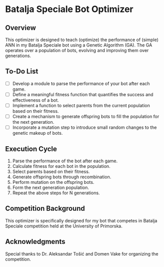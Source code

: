 # Batalja Speciale Bot Optimizer

## Overview
This optimizer is designed to teach (optimize) the performance of (simple) ANN in my Batalja Speciale bot using a 
Genetic Algorithm (GA). The GA operates over a population of bots, evolving and improving them over generations.

## To-Do List
- [ ] Develop a module to parse the performance of your bot after each game.
- [ ] Define a meaningful fitness function that quantifies the success and effectiveness of a bot.
- [ ] Implement a function to select parents from the current population based on their fitness.
- [ ] Create a mechanism to generate offspring bots to fill the population for the next generation.
- [ ] Incorporate a mutation step to introduce small random changes to the genetic makeup of bots.

## Execution Cycle
1. Parse the performance of the bot after each game.
2. Calculate fitness for each bot in the population.
3. Select parents based on their fitness.
4. Generate offspring bots through recombination.
5. Perform mutation on the offspring bots.
6. Form the next generation population.
7. Repeat the above steps for N generations.

## Competition Background
This optimizer is specifically designed for my bot that competes in Batalja Speciale competition held at the 
University of Primorska. 


## Acknowledgments
Special thanks to Dr. Aleksandar Tošić and Domen Vake for organizing the competition.


